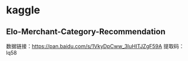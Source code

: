 # kaggle
## Elo-Merchant-Category-Recommendation

数据链接：https://pan.baidu.com/s/1VkyDpCww_3luHITJZgF59A 
提取码：lq58 
